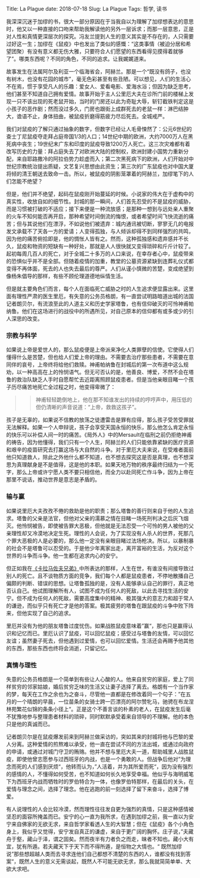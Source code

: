 Title: La Plague
date: 2018-07-18
Slug: La Plague
Tags: 哲学, 读书



我深深沉迷于加缪的书，很大一部分原因在于当我自以为理解了加缪想表达的意思时，他又以一种直接的口吻来帮助我解读他的另外一层诉求；而那一层意思，正是对人性和真情更深层次的探究。冯友兰提到人生的意义其实是不存在的，人只需要过好这一生；加缪在《鼠疫》中也发出了类似的感慨：“这类事情（被迫分居和希望团聚）有没有意义都无伤大雅，只要符合人们愿望的东西看得见摸得着就够了”。哪类东西呢？不同的角色，不同的追求。让我娓娓道来。

故事发生在法属阿尔及利亚一个临海省会，阿赫兰。那是一个“既没有鸽子，也没有树木，也没有花园的城市”，毫无色彩甚至有些丑陋。可以想见，人们的生活心不在焉，惯于享受凡人的乐趣：爱女人、爱看电影、爱海水浴；但因为缺乏思考，他们甚至不知道自己拥有爱情。故事开始于主人公里厄大夫在诊所门前的楼梯上发现一只不该出现的死老鼠开始，当时的门房还以此为奇耻大辱，斩钉截铁判定这是小孩子的恶作剧；然而没过多久，门房也跟街上成群死去的老鼠一样：淋巴结肿大，谵语不止，身体扭曲，被鼠疫折磨得筋疲力尽后死去。全城戒严。

我们对鼠疫的了解只通过抽象的数字，但数字已经让人毛骨悚然了：公元6世纪的查士丁尼鼠疫夺走拜占庭帝国1/3的人口；14世纪中期的欧洲，大约7000万人在黑死病中丧生；19世纪末广东和印度的鼠疫导致1200万人死亡。这三次灾难都有着改写历史的力量：拜占庭失去了对欧洲大陆的控制权，欧洲封建小国势力重新分配，来自耶路撒冷的阿拉伯势力趁虚而入；第二次黑死病下的欧洲，人们开始对中世纪宗教统治提出质疑，文艺复兴思想由此资生；第三次的广东鼠疫也对中国大厦将倾的清王朝送去致命一击。所以，被鼠疫的阴影笼罩着的阿赫兰，加缪笔下的人们怎能不绝望？

但是，他们并不绝望，起码在鼠疫刚开始蔓延的时候。小说家的伟大在于虚构中的真实性，收放自如的细节性。封城的那一瞬间，人们首先忍受的不是鼠疫的威胁，而是习惯被打破的不适应；接下来便是一种流放感；是那种一想到与远处亲人重聚的火车不知何能否再开启，那种希望时间倒流的悔恨，或者希望时间飞快流逝的痛苦；但与其说他们在漂浮，不如说他们被遗弃：城内通讯被切断，寥寥无几的电报发文承载不了天各一方的爱请；人变得孤独，与人倾诉却得不到同样强烈的共鸣，因为他的痛苦俯拾即是，他的惆怅人皆有之。然而，这种孤独感和遗弃感并不长久，鼠疫和物资的短缺有一种好处，那就是人人很快就又变得琐碎和斤斤计较了。起初每周几百人的死亡，对于全城二十多万的人口来说，在幸存者心中，鼠疫带来的恐惧似乎并不是全部。但随着疫情的加重，教堂的公墓资源紧缺到连葬礼仪式都变得不再体面，死去的人也失去最后的尊严。人们从谨小慎微的苦楚，变成绝望到像杨朱倡导的那样，有些不顾伦理道德地纵情生活。

但是就主要角色们而言，每个人在面临死亡威胁之时的人生追求便显露出来。这里面有理性严肃的医生里厄，有失意的公务员格朗，有一直尝试明路暗道出城的法国记者朗贝尔，有流浪至此的人道主义和历史学家塔鲁，也有信仰破灭的可怜神甫帕纳鲁。他们在这场进行的战役中的所遇所见，对自己原本的信仰都有或多或少的引人深思的改变。

### 宗教与科学

如果说上帝是爱世人的，那么鼠疫便是上帝派来净化人类罪孽的信使。它使得人们懂得什么是苦楚，但也给人们爱上帝的理由。不需要去治疗那些患者，不需要在意同伴的哀号，上帝终将给他们救赎。神甫帕纳鲁在封城后的第一次布道中这么规劝，以一种高高在上的怜悯语气。但无可否认的是，他善良、博爱，不然不会在塔鲁的救治队缺乏人手时自愿帮忙去近距离照顾鼠疫患者。但是当他亲眼目睹一个孩子历尽痛苦地死亡全过程之时，他变得卑微了：

>> 神甫轻轻跪倒地上，他在那不知谁发出的持续的哼哼声中，用压低的但仍清晰的声音说道：“上帝，救救这孩子”。

孩子是无辜的，如果说不信教的放荡之徒遭雷击是罪有应得，那么孩子受苦受罪就无法解释。如果一个人申辩说，孩子会享受天国永恒的快乐，那么他怎么肯定永恒的快乐可以补偿人间一时的痛苦。《局外人》中的Mersault在临刑之前仍拒绝神甫的祷告，因为他懂得，我们只有一个人生，阿赫兰的人们只能依靠紧缺的医疗资源和艰辛的疫苗研究去打赢这场与大自然的斗争。对于里厄大夫来说，在受难者面前他只知道救人，除此之外他什么都不知道，也不想去探究这是否是真理，也不想深思为真理献身是不是值得，这是他的本职。如果天地万物的秩序最终归结为一个死字，那么上帝或许宁愿人类不要只相信他，而全力以赴同死亡作斗争，因为上帝在那里不说话，推动世界是意志是矛盾的。

### 输与赢

如果说里厄大夫孜孜不倦的救助是他的职责；那么塔鲁的善行则来自于他的人生追求。塔鲁的父亲是法官，但他对父亲的濡慕之情在目睹一场死刑判决之后灰飞烟灭。他怜悯被告，即使被告罪大恶极，但他就是无法忍受一个可怜的男人被他的父亲理性却又冷漠地决定生死。理性的人会说，为了实现没有人杀人的世界，死那几个罪大恶极的人是必要的，那么他一定没有亲眼目睹过法场枪决。所以，以暴制暴的社会不是塔鲁可以忍受的。于是他少年离家出走，离开富裕的生活，为反对这个世界的斗争而斗争。他一生都在追求内心的安宁。

但正如我在[《卡拉马佐夫兄弟》](https://yx-peipei.github.io/reading/卡拉马佐夫兄弟之一.html)中所表达的那样，人生在世，有谁没有间接导致过别人的死亡。且不谈物质方面的竞争，我们每个人都是鼠疫患者，不停地散播自己偏颇的判断、错误的思想。让塔鲁孤独的是，没有人能够承认自己的罪行，真正地否认自己。他试图理解所有人，试图不成为任何人的死敌，以此去寻找生活的安宁。但不成为任何人的死敌，需要高度集中的精神、极其强大的意志力和超于常人的谦逊，而似乎只有死亡才是他的答案。极其疲劳的塔鲁在跟鼠疫的斗争中败下阵来，但他实现了自己的追求。

里厄并没有为他的朋友塔鲁过度忧伤。如果战胜鼠疫意味着”赢“，那也只是赢得认识和记忆而已。里厄认识了鼠疫，可以回忆鼠疫；感受过与塔鲁的友情，可以回忆友谊；虽然妻子死去，但他遇到过爱情，也可以回忆爱情。生活还会再赐予他其他的东西，那些东西也终将会消逝，只留记忆。

### 真情与理性

失意的公务员格朗是一个简单到有些让人心酸的人。他来自贫穷的家庭，爱上了同样贫穷的邻家姑娘，婚后贫穷乏味的生活又让妻子选择了离去。格朗有一个当作家的梦，每天在工作之余也为之奋斗，尽管他一直都是在修改着同一个句子：”在五月的一个晴朗的早晨，一位苗条的女骑士跨一匹漂亮的阿尔赞牝马，驰骋在布龙涅林苑繁花似锦的条条小径上“。正是这个不善言谈的朴素的老人，在鼠疫发生后毫不犹豫地参与整理患者材料的琐碎，同时默默承受着来自领导的不理解。他的本色只是他的真诚而已。

记者朗贝尔是在鼠疫爆发前来到阿赫兰做采访的，突如其来的封城将他与巴黎的爱人分离。这种爱情的煎熬难以承受，他一直在尝试不同的方法出城，或通过向政府的申请，或通过对城门守卫的贿赂。他并不想与里厄大夫一道，帮助城里人战胜鼠疫，即使他曾志愿参与过西班牙的内战，也是一个勇敢的人。但战争后他对”为理念而死的人们感到厌烦“，他转而认为，”人活着，并为其所爱而死“，因为没有强烈的感情的人，不懂得如何受苦，也不知道如何长久地享受幸福。他似乎与海明威笔下为西班牙内战而牺牲时的罗伯特合为一体，也像罗伯特那样，在最后的关头，在爱情与理念之间，选择了理念。他在逃跑的前一刻选择了留下来奋斗，选择了博爱。

有人说理性的人会比较冷漠，然而理性往往发自更为强烈的真情，只是这种感情被坚忍的面容所掩盖而已。安宁的心一直为我所求，在遇到加缪之前，我一直以为安宁来自佛家的无欲无求，来自哲学家看透人生的大智慧；但在《鼠疫》各个小角色身上，我似乎又觉得，安宁发自真正的谦虚，来自于更广阔的胸怀。庄子说，”夫藏舟于壑，藏山于泽，谓之固矣。然而夜半有力者负之而走，昧者不知也。藏小大有宜，犹有所遁。若夫藏天下于天下而不得所遁，是恒物之大情也。“ 既然加缪说”那些想超越人类而去寻求连他们自己都想不清楚的东西的人，谁都没有找到答案“，既然人生的意义无需谈起，既然人不可能无欲无求，那么我就简简单单、大欲大求吧。


















